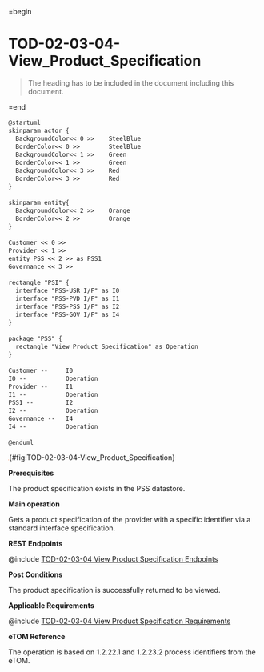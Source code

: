 =begin

# TOD-02-03-04-View_Product_Specification

> The heading has to be included in the document including this document.

=end

```plantuml
@startuml
skinparam actor {
  BackgroundColor<< 0 >> 	SteelBlue
  BorderColor<< 0 >> 		SteelBlue
  BackgroundColor<< 1 >> 	Green
  BorderColor<< 1 >> 		Green
  BackgroundColor<< 3 >> 	Red
  BorderColor<< 3 >> 		Red
}

skinparam entity{
  BackgroundColor<< 2 >> 	Orange
  BorderColor<< 2 >> 		Orange
}

Customer << 0 >>
Provider << 1 >>
entity PSS << 2 >> as PSS1
Governance << 3 >>

rectangle "PSI" {
  interface "PSS-USR I/F" as I0
  interface "PSS-PVD I/F" as I1
  interface "PSS-PSS I/F" as I2
  interface "PSS-GOV I/F" as I4
}

package "PSS" {
  rectangle "View Product Specification" as Operation
}

Customer --	    I0
I0 --           Operation
Provider --	    I1
I1 --           Operation
PSS1 --         I2
I2 --           Operation
Governance --   I4
I4 --           Operation

@enduml

```

![TOD-02-03-04: View Product Specification](../../common/pixel.png){#fig:TOD-02-03-04-View_Product_Specification}

**Prerequisites**

The product specification exists in the PSS datastore.

**Main operation**

Gets a product specification of the provider with a specific identifier via a standard interface specification.

**REST Endpoints**

@include [TOD-02-03-04 View Product Specification Endpoints](endpoints/TOD-02-03-04-View_Product_Specification-endpoints.md)

**Post Conditions**

The product specification is successfully returned to be viewed.

**Applicable Requirements**

@include [TOD-02-03-04 View Product Specification Requirements](requirements/TOD-02-03-04-View_Product_Specification-requirements.md)

**eTOM Reference**

The operation is based on 1.2.22.1 and 1.2.23.2 process identifiers from the eTOM.

